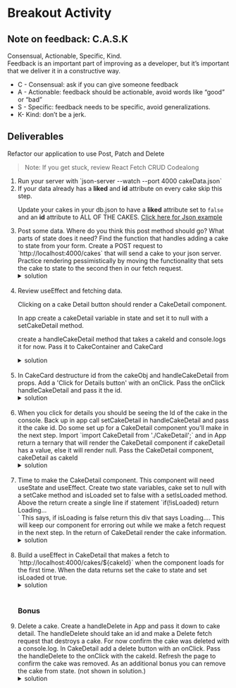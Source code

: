 # Breakout Activity

## Note on feedback: C.A.S.K
Consensual, Actionable, Specific, Kind.   
Feedback is an important part of improving as a developer, but it’s important that we deliver it in a constructive way.

- C - Consensual: ask if you can give someone feedback
- A - Actionable: feedback should be actionable, avoid words like “good” or “bad”
- S - Specific: feedback needs to be specific, avoid generalizations. 
- K- Kind: don’t be a jerk.


## Deliverables
Refactor our application to use Post, Patch and Delete 

>Note: If you get stuck, review 
React Fetch CRUD Codealong



<ol>
<li>
Run your server with `json-server --watch --port 4000 cakeData.json`
</li>
<li>
  If your data already has a <b>liked</b> and <b>id</b> attribute on every cake skip this step. 
  
  Update your cakes in your db.json to have a <b>liked</b> attribute set to `false` and an <b>id</b> attribute to ALL OF THE CAKES. 
  <a href="https://github.com/learn-co-students/Phase-2-Lecture-Activity-Flatiron-Bakes-101121/blob/main/src/data/cakeData.json"> Click here for Json example </a>

</li>
 
<li>
Post some data. Where do you think this post method should go? What parts of state does it need? Find the function that handles adding a cake to state from your form. Create a POST request to `http://localhost:4000/cakes` that will send a cake to your json server. Practice rendering pessimistically by moving the functionality that sets the cake to state to the second then in our fetch request.
    <details>
      <summary>
        solution 
      </summary>
      <hr/>
      Since the post needs access to cakeList, its best to put it in APP.
      <img src="assets/image_13.png"
     alt="post"
     style="margin-right: 10px;" />
     <hr/>
     </details>
  <br/>
    <li>
  Review useEffect and fetching data. 
  
  Clicking on a cake Detail button should render a CakeDetail component. 

  In app create a cakeDetail variable in state and set it to null with a setCakeDetail method.

  create a handleCakeDetail method that takes a cakeId and console.logs it for now. Pass it to CakeContainer and CakeCard
    </li>
    <details>
    <summary>
      solution 
    </summary>

  <hr/>
    <img src="assets/image_3.png"
     alt="form and state pt1"
     style="margin-right: 10px;" />
    <img src="assets/image_4.png"
     alt="form and state pt1"
     style="margin-right: 10px;" />
    <img src="assets/image_5.png"
     alt="form and state pt1"
     style="margin-right: 10px;" />
    <img src="assets/image_6.png"
     alt="form and state pt1"
     style="margin-right: 10px;" />
     <hr/>
     </details>
     <br/>
     <li>
    In CakeCard destructure id from the cakeObj and handleCakeDetail from props. Add a 'Click for Details button' with an onClick. Pass the onClick handleCakeDetail and pass it the id. 
    </li>
    <details>
    <summary>
      solution 
    </summary>
    <hr/>
    <img src="assets/image_7.png"
     alt="inputs controlled"
     style="margin-right: 10px;" />
     <hr/>
     </details>
     <br/>
    <li>
    When you click for details you should be seeing the Id of the cake in the console. Back up in app call setCakeDetail in handleCakeDetail and pass it the cake id. Do some set up for a CakeDetail component you'll make in the next step. Import `import CakeDetail from './CakeDetail';` and in App return a ternary that will render the CakeDetail component if cakeDetail has a value, else it will render null. Pass the CakeDetail component, cakeDetail as cakeId
    </li>
    <details>
    <summary>
      solution 
    </summary>
    <hr/>
    <img src="assets/image_8.png"
     alt="inputs controlled"
     style="margin-right: 10px;" />
     <hr/>
     </details>
     <br/>

  <li>
    Time to make the CakeDetail component. This component will need useState and useEffect. Create two state variables, cake set to null with a setCake method and isLoaded set to false with a setIsLoaded method. Above the return create a single line if statement `if(!isLoaded) return <div>Loading...</div>` This says, if isLoading is false return this div that says Loading.... This will keep our component for erroring out while we make a fetch request in the next step. In the return of CakeDetail render the cake information.
    </li>
    <details>
    <summary>
      solution 
    </summary>
    <hr/>
    <img src="assets/image_9.png"
     alt="inputs controlled"
     style="margin-right: 10px;" />
     <hr/>
     </details>
     <br/>
    <li>
    Build a useEffect in CakeDetail that makes a fetch to `http://localhost:4000/cakes/${cakeId}` when the component loads for the first time. When the data returns set the cake to state and set isLoaded ot true.
    </li>
    <details>
    <summary>
      solution 
    </summary>
    <hr/>
    <img src="assets/image_10.png"
     alt="inputs controlled"
     style="margin-right: 10px;" />
     <hr/>
     </details>
     <br/>
  <h3>Bonus</h3>
     <li>
    Delete a cake. Create a handleDelete in App and pass it down to cake detail. The handleDelete should take an id and make a Delete fetch request that destroys a cake. For now confirm the cake was deleted with a console.log. In CakeDetail add a delete button with an onClick. Pass the handleDelete to the onClick with the cakeId. Refresh the page to confirm the cake was removed. As an additional bonus you can remove the cake from state. (not shown in solution.)
    </li>
    <details>
    <summary>
      solution 
    </summary>
    <hr/>
    <img src="assets/image_11.png"
     alt="inputs controlled"
     style="margin-right: 10px;" />
    <img src="assets/image_12.png"
     alt="inputs controlled"
     style="margin-right: 10px;" />
     <hr/>
     </details>
     <br/>
</ol>